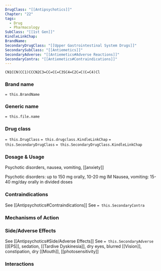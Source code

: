 ```yaml
---
DrugClass: "[[Antipsychotics]]"
Chapter: "22"
tags:
  - Drug
  - Pharmacology
SubClass: "[[1st Gen]]"
KindleLinkChap: 
BrandName: 
SecondaryDrugClass: "[[Upper Gastrointestinal System Drugs]]"
SecondarySubClass: "[[Antiemetics]]"
SecondaryAdverse: "[[Antiemetics#Adverse Reactions]]"
SecondaryContra: "[[Antiemetics#Contraindications]]"
---
```

```smiles
CN1CCN(CC1)CCCN2C3=CC=CC=C3SC4=C2C=C(C=C4)Cl
```

### Brand name
`= this.BrandName`
### Generic name
`= this.file.name`
### Drug class 
`= this.DrugClass`
	`= this.drugclass.KindleLinkChap`
`= this.SecondaryDrugClass`
	`= this.SecondaryDrugClass.KindleLinkChap`

### Dosage & Usage
Psychotic disorders, nausea, vomiting, [[anxiety]]

Psychotic disorders: up to 150 mg orally, 10-20 mg IM
Nausea, vomiting: 15-40 mg/day orally in divided doses

### Contraindications
See [[Antipsychotics#Contraindications]]
See `= this.SecondaryContra`

### Mechanisms of Action

### Side/Adverse Effects
See [[Antipsychotics#Side/Adverse Effects]]
See `= this.SecondaryAdverse`
[[EPS]], sedation, [[Tardive Dyskinesia]], dry eyes, blurred [[Vision]], constipation, dry [[Mouth]], [[photosensitivity]]

### Interactions

